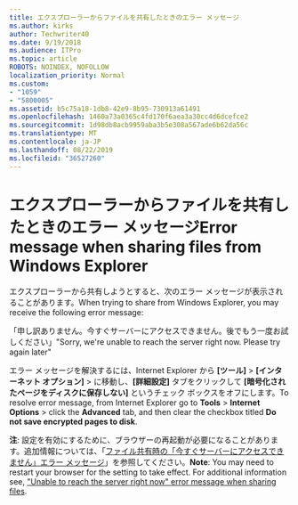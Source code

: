 ```yaml
---
title: エクスプローラーからファイルを共有したときのエラー メッセージ
ms.author: kirks
author: Techwriter40
ms.date: 9/19/2018
ms.audience: ITPro
ms.topic: article
ROBOTS: NOINDEX, NOFOLLOW
localization_priority: Normal
ms.custom:
- "1059"
- "5800005"
ms.assetid: b5c75a18-1db8-42e9-8b95-730913a61491
ms.openlocfilehash: 1460a73a0365c4fd170f6aea3a30cc4d6dcefce2
ms.sourcegitcommit: 1d98db8acb9959aba3b5e308a567ade6b62da56c
ms.translationtype: MT
ms.contentlocale: ja-JP
ms.lasthandoff: 08/22/2019
ms.locfileid: "36527260"
---
```

# <a name="error-message-when-sharing-files-from-windows-explorer"></a><span data-ttu-id="0d634-102">エクスプローラーからファイルを共有したときのエラー メッセージ</span><span class="sxs-lookup"><span data-stu-id="0d634-102">Error message when sharing files from Windows Explorer</span></span>

<span data-ttu-id="0d634-103">エクスプローラーから共有しようとすると、次のエラー メッセージが表示されることがあります。</span><span class="sxs-lookup"><span data-stu-id="0d634-103">When trying to share from Windows Explorer, you may receive the following error message:</span></span>
  
<span data-ttu-id="0d634-p101">「申し訳ありません。今すぐサーバーにアクセスできません。後でもう一度お試しください」</span><span class="sxs-lookup"><span data-stu-id="0d634-p101">"Sorry, we're unable to reach the server right now. Please try again later"</span></span>
  
<span data-ttu-id="0d634-106">エラー メッセージを解決するには、Internet Explorer から **[ツール]** \> **[インターネット オプション]** \> に移動し、**[詳細設定]** タブをクリックして **[暗号化されたページをディスクに保存しない]** というチェック ボックスをオフにします。</span><span class="sxs-lookup"><span data-stu-id="0d634-106">To resolve error message, from Internet Explorer go to **Tools** \> **Internet Options** \> click the **Advanced** tab, and then clear the checkbox titled **Do not save encrypted pages to disk**.</span></span>
  
 <span data-ttu-id="0d634-p102">**注**: 設定を有効にするために、ブラウザーの再起動が必要になることがあります。追加情報については、「[ファイル共有時の「今すぐサーバーにアクセスできません」エラー メッセージ](https://go.microsoft.com/fwlink/?linkid=2022914)」を参照してください。</span><span class="sxs-lookup"><span data-stu-id="0d634-p102">**Note**: You may need to restart your browser for the setting to take effect. For additional information see, ["Unable to reach the server right now" error message when sharing files](https://go.microsoft.com/fwlink/?linkid=2022914).</span></span>
  